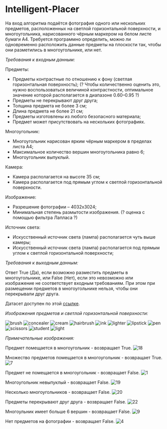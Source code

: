 # Intelligent-Placer

На вход алгоритма подаётся фотография одного или нескольких предметов, расположенных на светлой горизонтальной поверхности, и многоугольника, нарисованного чёрным маркером на белом листе бумаги А4. Требуется программно определить, можно ли одновременно расположить данные предметы на плоскости так, чтобы они разметились в многоугольнике, или нет.

*Требования к входным данным:*

Предметы:
- Предметы контрастные по отношению к фону (светлая горизонтальная поверхность);
(? Чтобы количественно оценить это, нужно воспользоваться  величиной контрастности, оптимальное значение которой располагается в диапазоне 0.60–0.95 ?)
- Предметы не перекрывают друг друга;
- Толщина предмета не более 3 см;
- Длина предмета не более 21 см;
- Предметы изготовлены из любого безопасного материала;
- Предмет может присутствовать на нескольких фотографиях.

Многоугольник:
- Многоугольник нарисован ярким чёрным маркером в пределах листа А4;
- Максимальное количество вершин многоугольника равно 6;
- Многоугольник выпуклый.

Камера:
- Камера располагается на высоте 35 см;
- Камера располагается под прямым углом к светлой горизонтальной поверхности.

Изображение:
- Разрешение фотографии – 4032x3024;
- Минимальная степень размытости изображения.
(? оценка с помощью фильтра Лапласа ?)

Источник света:
- Искусственный источник света (лампа) располагается чуть выше камеры;
- Искусственный источник света (лампа) располагается под прямым углом к светлой горизонтальной поверхности;

*Требования к выходным данным:*

Ответ True (Да), если возможно разместить предметы в многоугольнике, или False (Нет), если это невозможно или изображение не соответствует входным требованиям.
При этом при размещении предметов в многоугольнике нельзя, чтобы они перекрывали друг друга.

Датасет доступен по этой [ссылке](https://drive.google.com/drive/u/0/folders/1v_O4n5cpNdBP9IJUE24Z2sLz4DxSF502).

*Изображения предметов и светлой горизонтальной поверхности:*

![brush](https://user-images.githubusercontent.com/60979130/153772349-d3b93651-989f-416c-b950-20ea3ebe2b92.jpeg)
![concealer](https://user-images.githubusercontent.com/60979130/153772350-ca17ad8d-c621-45d9-9ed1-a6e03e4e9f22.jpeg)
![cream](https://user-images.githubusercontent.com/60979130/153772353-131ee85e-a3fa-4d91-bb01-e637343ffb0e.jpeg)
![hairbrush](https://user-images.githubusercontent.com/60979130/153772354-976867a3-55c5-43ee-8f74-43c8aac59eb1.jpeg)
![ink](https://user-images.githubusercontent.com/60979130/153772359-d54cb532-5b05-432d-ada9-3f6718021308.jpeg)
![lighter](https://user-images.githubusercontent.com/60979130/153772360-9dc44b8a-8fd9-468f-861f-371989ac9164.jpeg)
![lipstick](https://user-images.githubusercontent.com/60979130/153772363-ce469e47-652a-43d0-8567-7426dce9ca05.jpeg)
![pen](https://user-images.githubusercontent.com/60979130/153772366-4bb33c91-4110-42b1-95b8-d1e993c11c4c.jpeg)
![scissors](https://user-images.githubusercontent.com/60979130/153772370-58a836c4-1beb-4b7e-bb56-64611505918e.jpeg)
![student](https://user-images.githubusercontent.com/60979130/153772372-c8f329c3-8a15-428c-9c15-356e25d06d15.jpeg)
![light](https://user-images.githubusercontent.com/60979130/153772410-6efd2467-e7fb-45dc-b4eb-daa70db769fa.jpg)

*Примечательные изображения:*

Предмет помещается в многоугольник - возвращает True.
![18](https://user-images.githubusercontent.com/60979130/153773682-ddd77bf5-70de-4083-83a6-34296566ac6f.jpeg)

Множество предметов помещается в многоугольник - возвращает True.
![7](https://user-images.githubusercontent.com/60979130/153773690-a8ba334d-4565-45f7-8820-ed941cd8105b.jpeg)

Предмет не помещается в многоугольник - возвращает False.
![1](https://user-images.githubusercontent.com/60979130/153773708-5e9c3468-0ba7-4fb1-8bf8-af8743b22519.jpeg)

Многоугольник невыпуклый - возвращает False.
![19](https://user-images.githubusercontent.com/60979130/153773726-a76b3a4f-9fbc-45fa-aee9-4319db160197.jpeg)

Несколько многоугольников - возвращает False.
![20](https://user-images.githubusercontent.com/60979130/153773749-dc4540c3-b623-4e7c-9e26-2dfc248ca7d0.jpeg)

Предметы перекрывают друг друга - возвращает False.
![22](https://user-images.githubusercontent.com/60979130/153773755-4455b0bf-12b0-481c-887c-4203bf1fbd73.jpeg)

Многоульник имеет больше 6 вершин - возвращает False.
![9](https://user-images.githubusercontent.com/60979130/153773795-360f51d4-d605-4a16-8a9e-33e368682047.jpeg)

Нет предметов на фотографии - возвращает False.
![4](https://user-images.githubusercontent.com/60979130/153773822-98912799-3b55-4c41-9510-b854f887084e.jpeg)
